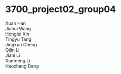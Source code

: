 # 3700_project02_group04
Xuan Han  
Jiahui Wang  
Honglei Xin  
Tingyu Tang  
Jingkun Cheng  
Qijin Li  
Jiani Li  
Xuemeng Li    
Haozhang Dang
